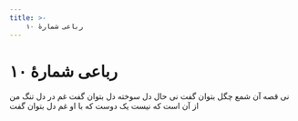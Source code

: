 ```yaml
---
title: >-
    رباعی شمارهٔ ۱۰
---
```

# رباعی شمارهٔ ۱۰

نی قصه آن شمع چگل بتوان گفت
نی حال دل سوخته دل بتوان گفت
غم در دل تنگ من از آن است که نیست
یک دوست که با او غم دل بتوان گفت
